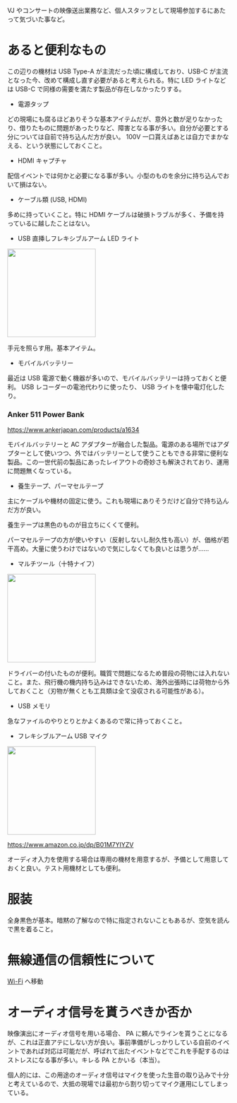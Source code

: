 VJ やコンサートの映像送出業務など、個人スタッフとして現場参加するにあたって気づいた事など。

# あると便利なもの

この辺りの機材は USB Type-A が主流だった頃に構成しており、USB-C が主流となった今、改めて構成し直す必要があると考えられる。特に LED ライトなどは USB-C で同様の需要を満たす製品が存在しなかったりする。

- 電源タップ

どの現場にも腐るほどありそうな基本アイテムだが、意外と数が足りなかったり、借りたものに問題があったりなど、障害となる事が多い。自分が必要とする分については自前で持ち込んだ方が良い。 100V 一口貰えばあとは自力でまかなえる、という状態にしておくこと。

- HDMI キャプチャ

配信イベントでは何かと必要になる事が多い。小型のものを余分に持ち込んでおいて損はない。

- ケーブル類 (USB, HDMI)

多めに持っていくこと。特に HDMI ケーブルは破損トラブルが多く、予備を持っているに越したことはない。

- USB 直挿しフレキシブルアーム LED ライト

<img src="https://m.media-amazon.com/images/I/31yW16snhGL._AC_.jpg" height="200" />

手元を照らす用。基本アイテム。

- モバイルバッテリー

最近は USB 電源で動く機器が多いので、モバイルバッテリーは持っておくと便利。 USB レコーダーの電池代わりに使ったり、 USB ライトを懐中電灯化したり。

### Anker 511 Power Bank

https://www.ankerjapan.com/products/a1634

モバイルバッテリーと AC アダプターが融合した製品。電源のある場所ではアダプターとして使いつつ、外ではバッテリーとして使うこともできる非常に便利な製品。この一世代前の製品にあったレイアウトの奇妙さも解決されており、運用に問題無くなっている。

- 養生テープ、パーマセルテープ

主にケーブルや機材の固定に使う。これも現場にありそうだけど自分で持ち込んだ方が良い。

養生テープは黒色のものが目立ちにくくて便利。

パーマセルテープの方が使いやすい（反射しないし耐久性も高い）が、価格が若干高め。大量に使うわけではないので気にしなくても良いとは思うが……

- マルチツール（十特ナイフ）

<img src="https://m.media-amazon.com/images/I/71he3lj9BJL._AC_SL1200_.jpg" height="200" />

ドライバーの付いたものが便利。職質で問題になるため普段の荷物には入れないこと。また、飛行機の機内持ち込みはできないため、海外出張時には荷物から外しておくこと（刃物が無くとも工具類は全て没収される可能性がある）。

- USB メモリ

急なファイルのやりとりとかよくあるので常に持っておくこと。

- フレキシブルアーム USB マイク

<img src="https://m.media-amazon.com/images/I/61eGANHstFL._AC_SL1280_.jpg" height="200" />

https://www.amazon.co.jp/dp/B01M7YIYZV

オーディオ入力を使用する場合は専用の機材を用意するが、予備として用意しておくと良い。テスト用機材としても便利。

# 服装

全身黒色が基本。暗黙の了解なので特に指定されないこともあるが、空気を読んで黒を着ること。

# 無線通信の信頼性について

[Wi-Fi](/Pages/WiFi.md) へ移動

# オーディオ信号を貰うべきか否か

映像演出にオーディオ信号を用いる場合、 PA に頼んでラインを貰うことになるが、これは正直アテにしない方が良い。事前準備がしっかりしている自前のイベントであれば対応は可能だが、呼ばれて出たイベントなどでこれを手配するのはストレスになる事が多い。キレる PA とかいる（本当）。

個人的には、この用途のオーディオ信号はマイクを使った生音の取り込みで十分と考えているので、大抵の現場では最初から割り切ってマイク運用にしてしまっている。
